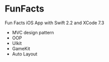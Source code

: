 # FunFacts
Fun Facts iOS App with Swift 2.2 and XCode 7.3
- MVC design pattern
- OOP
- UIkit
- GameKit
- Auto Layout
